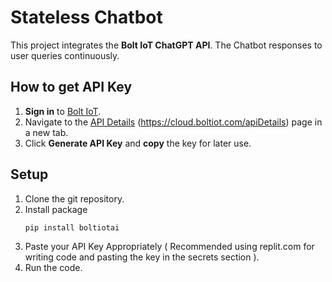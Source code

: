 # **Stateless Chatbot**

This project integrates the **Bolt IoT ChatGPT API**.
The Chatbot responses to user queries continuously.

## **How to get API Key**
1. **Sign in** to [Bolt IoT](https://boltiot.com).
2. Navigate to the [API Details](https://cloud.boltiot.com/apiDetails) (https://cloud.boltiot.com/apiDetails) page in a new tab.
3. Click **Generate API Key** and **copy** the key for later use.

## **Setup**
1. Clone the git repository.
2. Install package
   ```
   pip install boltiotai
4. Paste your API Key Appropriately ( Recommended using replit.com for writing code and pasting the key in the secrets section ).
5. Run the code.
